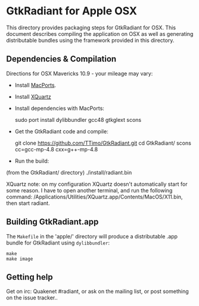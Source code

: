 GtkRadiant for Apple OSX
========================

This directory provides packaging steps for GtkRadiant for OSX. This document describes compiling the application on OSX as well as generating distributable bundles using the framework provided in this directory.

Dependencies & Compilation
--------------------------

Directions for OSX Mavericks 10.9 - your mileage may vary:

- Install [MacPorts](http://macports.org).
- Install [XQuartz](http://xquartz.macosforge.org/)

- Install dependencies with MacPorts:

    sudo port install dylibbundler gcc48 gtkglext scons

- Get the GtkRadiant code and compile:

    git clone https://github.com/TTimo/GtkRadiant.git
    cd GtkRadiant/
    scons cc=gcc-mp-4.8 cxx=g++-mp-4.8

- Run the build:

(from the GtkRadiant/ directory)
    ./install/radiant.bin

XQuartz note: on my configuration XQuartz doesn't automatically start for some reason. I have to open another terminal, and run the following command: /Applications/Utilities/XQuartz.app/Contents/MacOS/X11.bin, then start radiant. 
    
Building GtkRadiant.app
-----------------------

The `Makefile` in the 'apple/' directory will produce a distributable .app bundle for GtkRadiant using `dylibbundler`:

    make
    make image

Getting help
------------

Get on irc: Quakenet #radiant, or ask on the mailing list, or post something on the issue tracker..
